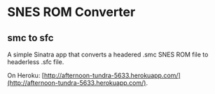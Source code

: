 SNES ROM Converter
==================

smc to sfc
----------

A simple Sinatra app that converts a headered .smc SNES ROM file to headerless .sfc file.

On Heroku: [http://afternoon-tundra-5633.herokuapp.com/](http://afternoon-tundra-5633.herokuapp.com/).